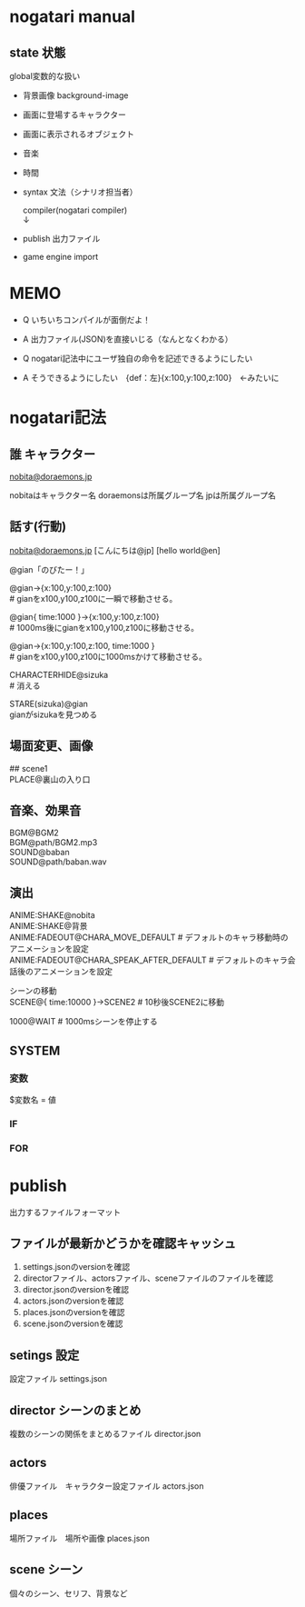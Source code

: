 # nogatari manual

## state 状態
 global変数的な扱い
 
 - 背景画像 background-image
 - 画面に登場するキャラクター
 - 画面に表示されるオブジェクト
 - 音楽
 - 時間

- syntax 文法（シナリオ担当者）  

  compiler(nogatari compiler)  
  ↓  
  
- publish 出力ファイル  
- game engine import   


# MEMO
- Q いちいちコンパイルが面倒だよ！
- A 出力ファイル(JSON)を直接いじる（なんとなくわかる）

- Q nogatari記法中にユーザ独自の命令を記述できるようにしたい  
- A そうできるようにしたい　{def：左}{x:100,y:100,z:100}　←みたいに  

# nogatari記法
## 誰 キャラクター
nobita@doraemons.jp

nobitaはキャラクター名
doraemonsは所属グループ名
jpは所属グループ名

## 話す(行動)
nobita@doraemons.jp [こんにちは@jp] [hello world@en]



@gian「のびたー！」  

@gian->{x:100,y:100,z:100}  
\# gianをx100,y100,z100に一瞬で移動させる。  

@gian{ time:1000 }->{x:100,y:100,z:100}  
\# 1000ms後にgianをx100,y100,z100に移動させる。  

@gian->{x:100,y:100,z:100, time:1000 }  
\# gianをx100,y100,z100に1000msかけて移動させる。  

CHARACTERHIDE@sizuka  
\# 消える

STARE(sizuka)@gian  
gianがsizukaを見つめる


## 場面変更、画像
\#\# scene1  
PLACE@裏山の入り口  

## 音楽、効果音

BGM@BGM2  
BGM@path/BGM2.mp3  
SOUND@baban  
SOUND@path/baban.wav  

## 演出

ANIME:SHAKE@nobita  
ANIME:SHAKE@背景  
ANIME:FADEOUT@CHARA_MOVE_DEFAULT  # デフォルトのキャラ移動時のアニメーションを設定  
ANIME:FADEOUT@CHARA_SPEAK_AFTER_DEFAULT  # デフォルトのキャラ会話後のアニメーションを設定  

シーンの移動  
SCENE@{ time:10000 }->SCENE2
\# 10秒後SCENE2に移動   

1000@WAIT
\# 1000msシーンを停止する

## SYSTEM
### 変数
$変数名 = 値  

### IF
### FOR 

# publish
出力するファイルフォーマット  
## ファイルが最新かどうかを確認キャッシュ
1. settings.jsonのversionを確認
1. directorファイル、actorsファイル、sceneファイルのファイルを確認
1. director.jsonのversionを確認 
1. actors.jsonのversionを確認 
1. places.jsonのversionを確認 
1. scene.jsonのversionを確認 

## setings 設定
設定ファイル
settings.json  

## director シーンのまとめ
複数のシーンの関係をまとめるファイル
director.json  

## actors
俳優ファイル　キャラクター設定ファイル
actors.json  

## places
場所ファイル　場所や画像
places.json  

## scene シーン
個々のシーン、セリフ、背景など

